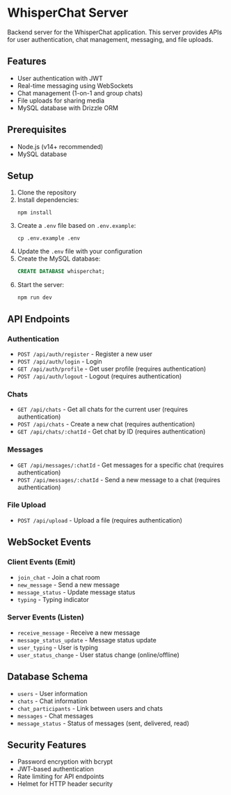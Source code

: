 
# WhisperChat Server

Backend server for the WhisperChat application. This server provides APIs for user authentication, chat management, messaging, and file uploads.

## Features

- User authentication with JWT
- Real-time messaging using WebSockets
- Chat management (1-on-1 and group chats)
- File uploads for sharing media
- MySQL database with Drizzle ORM

## Prerequisites

- Node.js (v14+ recommended)
- MySQL database

## Setup

1. Clone the repository
2. Install dependencies:
   ```
   npm install
   ```
3. Create a `.env` file based on `.env.example`:
   ```
   cp .env.example .env
   ```
4. Update the `.env` file with your configuration
5. Create the MySQL database:
   ```sql
   CREATE DATABASE whisperchat;
   ```
6. Start the server:
   ```
   npm run dev
   ```

## API Endpoints

### Authentication

- `POST /api/auth/register` - Register a new user
- `POST /api/auth/login` - Login
- `GET /api/auth/profile` - Get user profile (requires authentication)
- `POST /api/auth/logout` - Logout (requires authentication)

### Chats

- `GET /api/chats` - Get all chats for the current user (requires authentication)
- `POST /api/chats` - Create a new chat (requires authentication)
- `GET /api/chats/:chatId` - Get chat by ID (requires authentication)

### Messages

- `GET /api/messages/:chatId` - Get messages for a specific chat (requires authentication)
- `POST /api/messages/:chatId` - Send a new message to a chat (requires authentication)

### File Upload

- `POST /api/upload` - Upload a file (requires authentication)

## WebSocket Events

### Client Events (Emit)

- `join_chat` - Join a chat room
- `new_message` - Send a new message
- `message_status` - Update message status
- `typing` - Typing indicator

### Server Events (Listen)

- `receive_message` - Receive a new message
- `message_status_update` - Message status update
- `user_typing` - User is typing
- `user_status_change` - User status change (online/offline)

## Database Schema

- `users` - User information
- `chats` - Chat information
- `chat_participants` - Link between users and chats
- `messages` - Chat messages
- `message_status` - Status of messages (sent, delivered, read)

## Security Features

- Password encryption with bcrypt
- JWT-based authentication
- Rate limiting for API endpoints
- Helmet for HTTP header security
